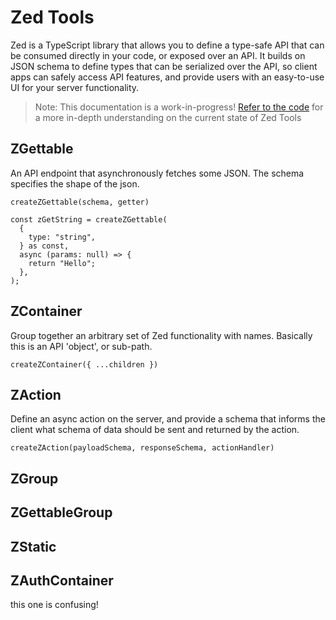 ---
---

# Zed Tools

Zed is a TypeScript library that allows you to define a type-safe API that can be consumed directly in your code, or exposed over an API. It builds on JSON schema to define types that can be serialized over the API, so client apps can safely access API features, and provide users with an easy-to-use UI for your server functionality.

> Note: This documentation is a work-in-progress! [Refer to the code](https://github.com/zerve-app/zerve/blob/main/packages/core/Zed.ts) for a more in-depth understanding on the current state of Zed Tools

## ZGettable

An API endpoint that asynchronously fetches some JSON. The schema specifies the shape of the json.

`createZGettable(schema, getter)`

```tsx
const zGetString = createZGettable(
  {
    type: "string",
  } as const,
  async (params: null) => {
    return "Hello";
  },
);
```

## ZContainer

Group together an arbitrary set of Zed functionality with names. Basically this is an API 'object', or sub-path.

`createZContainer({ ...children })`

## ZAction

Define an async action on the server, and provide a schema that informs the client what schema of data should be sent and returned by the action.

`createZAction(payloadSchema, responseSchema, actionHandler)`

## ZGroup

## ZGettableGroup

## ZStatic

## ZAuthContainer

this one is confusing!
